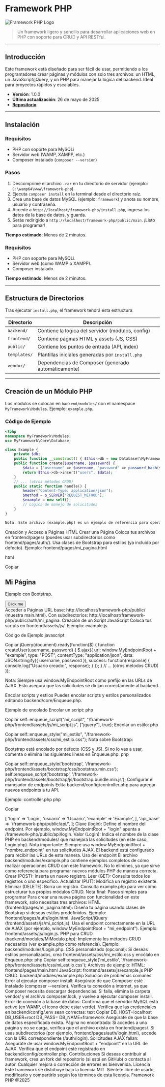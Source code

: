 # Framework PHP

![Framework PHP Logo](https://via.placeholder.com/150) <!-- Reemplaza con tu logo si lo tienes -->

> Un framework ligero y sencillo para desarrollar aplicaciones web en PHP con soporte para CRUD y API RESTful.

---

## Introducción

Este framework está diseñado para ser fácil de usar, permitiendo a los programadores crear páginas y módulos con solo tres archivos: un HTML, un JavaScript/jQuery, y un PHP para manejar la lógica del backend. Ideal para proyectos rápidos y escalables.

- **Versión**: 1.0.0
- **Última actualización**: 26 de mayo de 2025
- **[Repositorio](https://github.com/franciszek77/framework-php)**

---

## Instalación

### Requisitos
- PHP con soporte para MySQLi
- Servidor web (WAMP, XAMPP, etc.)
- Composer instalado (`composer --version`)

### Pasos
1. Descomprime el archivo `.rar` en tu directorio de servidor (ejemplo: `C:\wamp64\www\framework-php`).
2. Ejecuta `composer install` en la terminal desde el directorio raíz.
3. Crea una base de datos MySQL (ejemplo: `framework`) y anota su nombre, usuario y contraseña.
4. Accede a `http://localhost/framework-php/install.php`, ingresa los datos de la base de datos, y guarda.
5. Serás redirigido a `http://localhost/framework-php/public/main`. ¡Listo para programar!

**Tiempo estimado**: Menos de 2 minutos.

### Requisitos

- PHP con soporte para MySQLi.
- Servidor web (como WAMP o XAMPP).
- Composer instalado.

**Tiempo estimado**: Menos de 2 minutos.

---

## Estructura de Directorios

Tras ejecutar `install.php`, el framework tendrá esta estructura:

| Directorio         | Descripción                                      |
|--------------------|--------------------------------------------------|
| `backend/`         | Contiene la lógica del servidor (módulos, config) |
| `frontend/`        | Contiene páginas HTML y assets (JS, CSS)         |
| `public/`          | Contiene los puntos de entrada (API, index)      |
| `templates/`       | Plantillas iniciales generadas por `install.php` |
| `vendor/`          | Dependencias de Composer (generado automáticamente) |

---

## Creación de un Módulo PHP

Los módulos se colocan en `backend/modules/` con el namespace `MyFramework\Modules`. Ejemplo: `example.php`.

### Código de Ejemplo
```php
<?php
namespace MyFramework\Modules;
use MyFramework\Core\Database;

class Example {
    private $db;
    public function __construct() { $this->db = new Database(\MyFramework\Core\Config::$db_config); }
    public function create($username, $password) {
        $data = ["username" => $username, "password" => password_hash($password, PASSWORD_DEFAULT)];
        return $this->db->insert("users", $data);
    }
    // ... (otros métodos CRUD)
    public static function handle() {
        header("Content-Type: application/json");
        $method = $_SERVER["REQUEST_METHOD"];
        $example = new self();
        // Lógica de manejo de solicitudes
    }
}

Nota: Este archivo (example.php) es un ejemplo de referencia para operaciones CRUD. No lo elimines, ya que te servirá como guía para crear nuevos módulos.

``` 
Creación y Acceso a Páginas HTML
Crear una Página
Coloca tus archivos en frontend/pages/ (puedes usar subdirectorios como frontend/pages/auth/).
Usa clases de Bootstrap para estilos (ya incluido por defecto).
Ejemplo: frontend/pages/mi_pagina.html

html

Copiar
<div class="container">
    <h2>Mi Página</h2>
    <p class="text-success">Ejemplo con Bootstrap.</p>
    <button class="btn btn-primary">Click me</button>
</div>
Acceder a Páginas
URL base: http://localhost/framework-php/public/ (muestra main.html).
Con subdirectorios: http://localhost/framework-php/public/auth/mi_pagina.
Creación de un Script JavaScript
Coloca tus scripts en frontend/assets/js/. Ejemplo: example.js.

Código de Ejemplo
javascript

Copiar
jQuery(document).ready(function($) {
    function createUser(username, password) {
        $.ajax({
            url: window.MyEndpointRoot + "example",
            type: "POST",
            contentType: "application/json",
            data: JSON.stringify({ username, password }),
            success: function(response) { console.log("Usuario creado:", response); }
        });
    }
    // ... (otros métodos CRUD)
});

Nota: Siempre usa window.MyEndpointRoot como prefijo en las URLs de AJAX. Esto asegura que las solicitudes se dirijan correctamente al backend.

Encolar scripts y estilos
Puedes encolar scripts y estilos personalizados editando backend/core/Enqueue.php.

Ejemplo de encolado
Encolar un script:
php

Copiar
self::enqueue_script("mi_script", "/framework-php/frontend/assets/js/mi_script.js", ["jquery"], true);
Encolar un estilo:
php

Copiar
self::enqueue_style("mi_estilo", "/framework-php/frontend/assets/css/mi_estilo.css");
Nota sobre Bootstrap:

Bootstrap está encolado por defecto (CSS y JS). Si no lo vas a usar, comenta o elimina las siguientes líneas en Enqueue.php:
php

Copiar
self::enqueue_style('bootstrap', '/framework-php/frontend/assets/bootstrap/css/bootstrap.min.css');
self::enqueue_script('bootstrap', '/framework-php/frontend/assets/bootstrap/js/bootstrap.bundle.min.js');
Configurar el manejador de endpoints
Edita backend/config/controller.php para agregar nuevos endpoints a tu API.

Ejemplo: controller.php
php

Copiar

<?php
return [
    'modules' => [
        'login' => 'Login',
        'usuario' => 'Usuario',
        'example' => 'Example',
    ],
    'api_base' => '/framework-php/public/api/',
];

Clave (login): Define el nombre del endpoint. Por ejemplo, window.MyEndpointRoot + "login" apunta a /framework-php/public/api/login.
Valor (Login): Indica el nombre de la clase PHP en backend/modules/ que manejará las solicitudes (en este caso, Login.php).
Nota importante: Siempre usa window.MyEndpointRoot + "nombre_endpoint" en tus solicitudes AJAX. El backend está configurado para recibir las URLs de esta manera.

Uso del endpoint
El archivo backend/modules/example.php contiene ejemplos completos de cómo realizar operaciones CRUD con este framework. No lo elimines, ya que sirve como referencia para programar nuevos módulos PHP de manera correcta.

Crear (POST): Inserta un nuevo registro.
Leer (GET): Consulta todos los registros o uno específico.
Actualizar (PUT): Modifica un registro existente.
Eliminar (DELETE): Borra un registro.
Consulta example.php para ver cómo estructurar tus propios módulos CRUD.

Nota final: Pasos simples para programar
Para crear una nueva página con funcionalidad en este framework, solo necesitas tres archivos:

HTML (frontend/pages/mi_pagina.html):
Diseña tu página usando clases de Bootstrap si deseas estilos predefinidos.
Ejemplo: frontend/pages/auth/login.html.
JavaScript/jQuery (frontend/assets/js/mi_script.js):
Usa el endpoint correctamente en la URL de AJAX (por ejemplo, window.MyEndpointRoot + "mi_endpoint").
Ejemplo: frontend/assets/js/login.js.
PHP para CRUD (backend/modules/MiModulo.php):
Implementa los métodos CRUD necesarios (ver example.php como referencia).
Ejemplo: backend/modules/Login.php.
CSS personalizado (opcional):
Si deseas estilos personalizados, crea frontend/assets/css/mi_estilo.css y encólalo en Enqueue.php:
php

Copiar
self::enqueue_style('mi_estilo', '/framework-php/frontend/assets/css/mi_estilo.css');
Archivos de ejemplo:

HTML: frontend/pages/main.html
JavaScript: frontend/assets/js/example.js
PHP CRUD: backend/modules/example.php
Solución de problemas comunes
Error al ejecutar composer install:
Asegúrate de que Composer esté instalado (composer --version).
Verifica tu conexión a internet, ya que Composer necesita descargar dependencias.
Si falla, elimina la carpeta vendor/ y el archivo composer.lock, y vuelve a ejecutar composer install.
Error de conexión a la base de datos:
Confirma que el servidor MySQL está activo (en WAMP, el icono debe estar verde).
Verifica que las credenciales en backend/config/.env sean correctas:
text

Copiar
DB_HOST=localhost
DB_USER=root
DB_PASS=
DB_NAME=framework

Asegúrate de que la base de datos especificada exista.
Página no encontrada:
Si accedes a una página y no se carga, verifica que el archivo exista en frontend/pages/.
Si usas subdirectorios (por ejemplo, frontend/pages/auth/login.html), accede con la URL correspondiente (/auth/login).
Solicitudes AJAX fallan:
Asegúrate de usar window.MyEndpointRoot + "endpoint" en la URL de AJAX.
Verifica que el endpoint esté registrado en backend/config/controller.php.
Contribuciones
Si deseas contribuir al framework, crea un fork del repositorio (si está en GitHub) o contacta al autor. Cualquier mejora o corrección de errores es bienvenida.

Licencia
Este framework se distribuye bajo la licencia MIT. Siéntete libre de usarlo, modificarlo y compartirlo según los términos de esta licencia.

Framework PHP @2025
